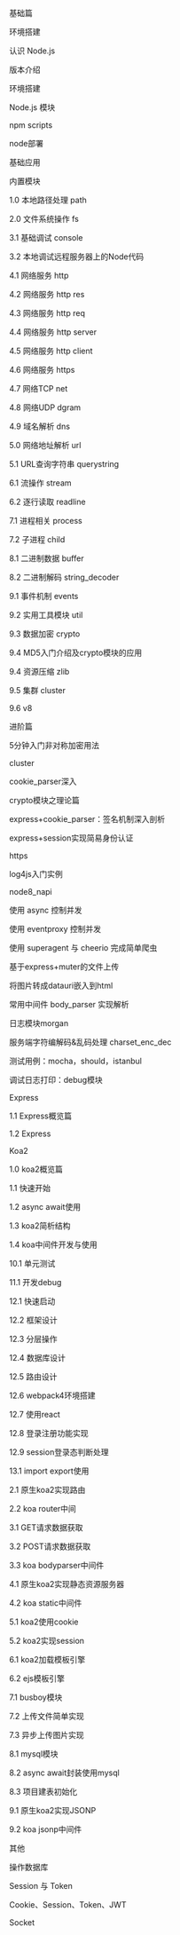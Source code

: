 基础篇

环境搭建

认识 Node.js

版本介绍

环境搭建

Node.js 模块

npm scripts

node部署

基础应用

内置模块

1.0 本地路径处理 path

2.0 文件系统操作 fs

3.1 基础调试 console

3.2 本地调试远程服务器上的Node代码

4.1 网络服务 http

4.2 网络服务 http res

4.3 网络服务 http req

4.4 网络服务 http server

4.5 网络服务 http client

4.6 网络服务 https

4.7 网络TCP net

4.8 网络UDP dgram

4.9 域名解析 dns

5.0 网络地址解析 url

5.1 URL查询字符串 querystring

6.1 流操作 stream

6.2 逐行读取 readline

7.1 进程相关 process

7.2 子进程 child

8.1 二进制数据 buffer

8.2 二进制解码 string_decoder

9.1 事件机制 events

9.2 实用工具模块 util

9.3 数据加密 crypto

9.4 MD5入门介绍及crypto模块的应用

9.4 资源压缩 zlib

9.5 集群 cluster

9.6 v8

进阶篇

5分钟入门非对称加密用法

cluster

cookie_parser深入

crypto模块之理论篇

express+cookie_parser：签名机制深入剖析

express+session实现简易身份认证

https

log4js入门实例

node8_napi

使用 async 控制并发

使用 eventproxy 控制并发

使用 superagent 与 cheerio 完成简单爬虫

基于express+muter的文件上传

将图片转成datauri嵌入到html

常用中间件 body_parser 实现解析

日志模块morgan

服务端字符编解码&乱码处理 charset_enc_dec

测试用例：mocha，should，istanbul

调试日志打印：debug模块

Express

1.1 Express概览篇

1.2 Express

Koa2

1.0 koa2概览篇

1.1 快速开始

1.2 async await使用

1.3 koa2简析结构

1.4 koa中间件开发与使用

10.1 单元测试

11.1 开发debug

12.1 快速启动

12.2 框架设计

12.3 分层操作

12.4 数据库设计

12.5 路由设计

12.6 webpack4环境搭建

12.7 使用react

12.8 登录注册功能实现

12.9 session登录态判断处理

13.1 import export使用

2.1 原生koa2实现路由

2.2 koa router中间

3.1 GET请求数据获取

3.2 POST请求数据获取

3.3 koa bodyparser中间件

4.1 原生koa2实现静态资源服务器

4.2 koa static中间件

5.1 koa2使用cookie

5.2 koa2实现session

6.1 koa2加载模板引擎

6.2 ejs模板引擎

7.1 busboy模块

7.2 上传文件简单实现

7.3 异步上传图片实现

8.1 mysql模块

8.2 async await封装使用mysql

8.3 项目建表初始化

9.1 原生koa2实现JSONP

9.2 koa jsonp中间件

其他

操作数据库

Session 与 Token

Cookie、Session、Token、JWT

Socket
